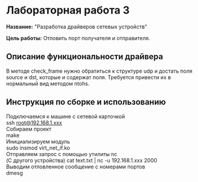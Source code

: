 # Лабораторная работа 3

**Название:** "Разработка драйверов сетевых устройств"

**Цель работы:** Отловить порт получателя и отправителя.

## Описание функциональности драйвера

В методе check_frame нужно обратиться к структуре udp и достать поля source и dst, которые и содержат поля. Требуется привести их в нормальный вид методом ntohs.

## Инструкция по сборке и использованию

Подключаемся к машине с сетевой карточкой  
ssh root@192.168.1.xxx  
Собираем проект  
make  
Инициализируем модуль  
sudo insmod virt_net_if.ko  
Отправляем запрос с помощью утилиты nc  
(С другого устройства) cat text.txt | nc -u 192.168.1.xxx 2000  
Выводим отловленное сообщение с номерами портов  
dmesg  
